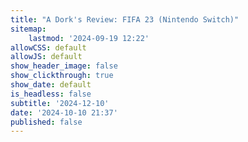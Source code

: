 ```yaml
---
title: "A Dork's Review: FIFA 23 (Nintendo Switch)"
sitemap:
    lastmod: '2024-09-19 12:22'
allowCSS: default
allowJS: default
show_header_image: false
show_clickthrough: true
show_date: default
is_headless: false
subtitle: '2024-12-10'
date: '2024-10-10 21:37'
published: false
---
```


